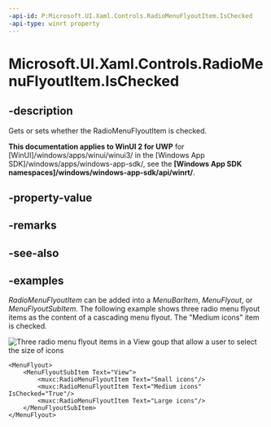 ```yaml
---
-api-id: P:Microsoft.UI.Xaml.Controls.RadioMenuFlyoutItem.IsChecked
-api-type: winrt property
---
```


# Microsoft.UI.Xaml.Controls.RadioMenuFlyoutItem.IsChecked

<!--
public bool IsChecked { get; set; }
-->

## -description
Gets or sets whether the RadioMenuFlyoutItem is checked.

**This documentation applies to WinUI 2 for UWP** for [WinUI]/windows/apps/winui/winui3/ in the [Windows App SDK]/windows/apps/windows-app-sdk/, see the **[Windows App SDK namespaces]/windows/windows-app-sdk/api/winrt/**.

## -property-value

## -remarks

## -see-also

## -examples
*RadioMenuFlyoutItem* can be added into a *MenuBarItem*, *MenuFlyout*, or *MenuFlyoutSubItem*. The following example shows three radio menu flyout items as the content of a cascading menu flyout. The "Medium icons" item is checked.

![Three radio menu flyout items in a View goup that allow a user to select the size of icons](images/RadioMenuFlyoutItems.png)

```xaml
<MenuFlyout>
    <MenuFlyoutSubItem Text="View">
        <muxc:RadioMenuFlyoutItem Text="Small icons"/>
        <muxc:RadioMenuFlyoutItem Text="Medium icons" IsChecked="True"/>
        <muxc:RadioMenuFlyoutItem Text="Large icons"/>
    </MenuFlyoutSubItem>
</MenuFlyout>
```
